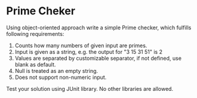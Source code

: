 # Prime Cheker

Using object-oriented approach write a simple Prime checker, which fulfills following requirements:
  1. Counts how many numbers of given input are primes.
  2. Input is given as a string, e.g. the output for &quot;3 15 31 51&quot; is 2
  3. Values are separated by customizable separator, if not defined, use blank as default.
  4. Null is treated as an empty string.
  5. Does not support non-numeric input.

Test your solution using JUnit library. No other libraries are allowed.
